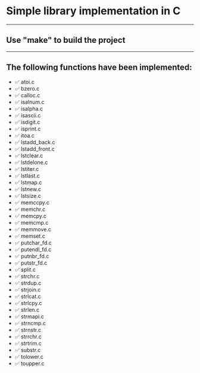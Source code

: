 # Simple library implementation in C
____
## Use "make" to build the project
____
## The following functions have been implemented:
- :white_check_mark: atoi.c
- :white_check_mark: bzero.c
- :white_check_mark: calloc.c
- :white_check_mark: isalnum.c
- :white_check_mark: isalpha.c
- :white_check_mark: isascii.c
- :white_check_mark: isdigit.c
- :white_check_mark: isprint.c
- :white_check_mark: itoa.c
- :white_check_mark: lstadd_back.c
- :white_check_mark: lstadd_front.c
- :white_check_mark: lstclear.c
- :white_check_mark: lstdelone.c
- :white_check_mark: lstiter.c
- :white_check_mark: lstlast.c
- :white_check_mark: lstmap.c
- :white_check_mark: lstnew.c
- :white_check_mark: lstsize.c
- :white_check_mark: memccpy.c
- :white_check_mark: memchr.c
- :white_check_mark: memcpy.c
- :white_check_mark: memcmp.c
- :white_check_mark: memmove.c
- :white_check_mark: memset.c
- :white_check_mark: putchar_fd.c
- :white_check_mark: putendl_fd.c
- :white_check_mark: putnbr_fd.c
- :white_check_mark: putstr_fd.c
- :white_check_mark: split.c
- :white_check_mark: strchr.c
- :white_check_mark: strdup.c
- :white_check_mark: strjoin.c
- :white_check_mark: strlcat.c
- :white_check_mark: strlcpy.c
- :white_check_mark: strlen.c
- :white_check_mark: strmapi.c
- :white_check_mark: strncmp.c
- :white_check_mark: strnstr.c
- :white_check_mark: strrchr.c
- :white_check_mark: strtrim.c
- :white_check_mark: substr.c
- :white_check_mark: tolower.c
- :white_check_mark: toupper.c